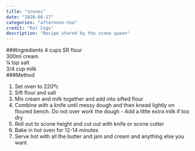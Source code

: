 ```yaml
---
title: "scones"
date: "2020-08-17"
categories: "afternoon-tea"
credit: "Ral Cogs"
description: "Recipe shared by the scone queen"
---
```

###Ingredients
4 cups SR flour  
300ml cream  
¼ tsp salt  
3/4 cup milk  
###Method
1. Set oven to 220ºc
2. Sift flour and salt
3. Mix cream and milk together and add into sifted flour
4. Combine with a knife until messy dough and then knead lightly on floured bench.  Do not over work the dough - Add a little extra milk if too dry
5. Roll out to scone height and cut out with knife or scone cutter
6. Bake in hot oven for 12-14 minutes
7. Serve hot with all the butter and jam and cream and anything else you want
